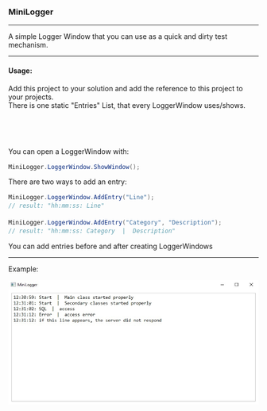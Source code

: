 ### MiniLogger

----

A simple Logger Window that you can use as a quick and dirty test mechanism.

----

#### Usage:

Add this project to your solution and add the reference to this project to your projects. <br>
There is one static "Entries" List, that every LoggerWindow uses/shows.


&nbsp;

&nbsp;

You can open a LoggerWindow with:

```c#
MiniLogger.LoggerWindow.ShowWindow();
```

There are two ways to add an entry:

```c#
MiniLogger.LoggerWindow.AddEntry("Line");
// result: "hh:mm:ss: Line"

MiniLogger.LoggerWindow.AddEntry("Category", "Description");
// result: "hh:mm:ss: Category  |  Description"
```

You can add entries before and after creating LoggerWindows

----

Example:

![ExampleImage](https://github.com/EpsilonDeltaCode/MiniLogger/blob/master/MiniLoggerExample.jpg)
